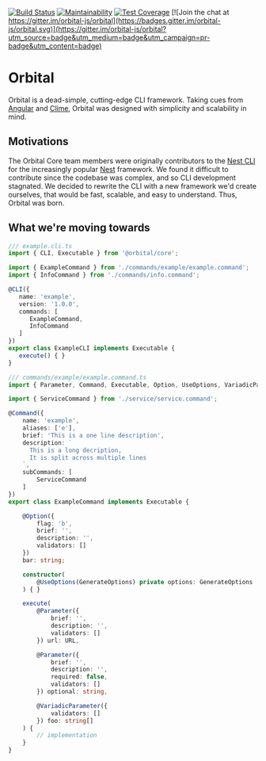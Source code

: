 [![Build Status](https://travis-ci.org/orbital-js/orbital.svg?branch=master)](https://travis-ci.org/orbital-js/orbital)
[![Maintainability](https://api.codeclimate.com/v1/badges/364c8388bfb17ce315f7/maintainability)](https://codeclimate.com/github/orbital-js/orbital/maintainability)
[![Test Coverage](https://api.codeclimate.com/v1/badges/364c8388bfb17ce315f7/test_coverage)](https://codeclimate.com/github/orbital-js/orbital/test_coverage)
[![Join the chat at https://gitter.im/orbital-js/orbital](https://badges.gitter.im/orbital-js/orbital.svg)](https://gitter.im/orbital-js/orbital?utm_source=badge&utm_medium=badge&utm_campaign=pr-badge&utm_content=badge)
# Orbital
Orbital is a dead-simple, cutting-edge CLI framework. Taking cues from [Angular](https://www.angular.io) and [Clime](https://github.com/vilic/clime), Orbital was designed with simplicity and scalability in mind.

## Motivations
The Orbital Core team members were originally contributors to the [Nest CLI](https://github.com/nestjs/nest-cli) for the increasingly popular [Nest](https://github.com/nestjs/nest) framework. We found it difficult to contribute since the codebase was complex, and so CLI development stagnated. We decided to rewrite the CLI with a new framework we'd create ourselves, that would be fast, scalable, and easy to understand. Thus, Orbital was born.

## What we're moving towards
```typescript
/// example.cli.ts
import { CLI, Executable } from '@orbital/core';

import { ExampleCommand } from './commands/example/example.command';
import { InfoCommand } from './commands/info.command';

@CLI({
   name: 'example',
   version: '1.0.0',
   commands: [
      ExampleCommand,
      InfoCommand
   ]
})
export class ExampleCLI implements Executable {
   execute() { }
}
```
```typescript
/// commands/example/example.command.ts
import { Parameter, Command, Executable, Option, UseOptions, VariadicParameter } from '@orbital/core';

import { ServiceCommand } from './service/service.command';

@Command({
    name: 'example',
    aliases: ['e'],
    brief: 'This is a one line description',
    description: `
      This is a long decription,
      It is split across multiple lines
    `,
    subCommands: [
        ServiceCommand
    ]
})
export class ExampleCommand implements Executable {

    @Option({
        flag: 'b',
        brief: '',
        description: '',
        validators: []
    })
    bar: string;

    constructor(
        @UseOptions(GenerateOptions) private options: GenerateOptions
    ) { }

    execute(
        @Parameter({
            brief: '',
            description: '',
            validators: []
        }) url: URL,

        @Parameter({
            brief: '',
            description: '',
            required: false,
            validators: []
        }) optional: string,

        @VariadicParameter({
            validators: []
        }) foo: string[]
    ) {
        // implementation
    }
}
```
